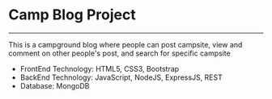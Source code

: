 <h1>Camp Blog Project</h1>
<hr></hr>
<p>This is a campground blog where people can post campsite, view and comment on other people's post, and search for specific campsite</p>

<ul>
  <li>FrontEnd Technology: HTML5, CSS3, Bootstrap</li>
  <li>BackEnd Technology: JavaScript, NodeJS, ExpressJS, REST</li>
  <li>Database: MongoDB</li>
</ul>
